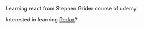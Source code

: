 Learning react from Stephen Grider course of udemy.

Interested in learning [Redux](https://www.udemy.com/react-redux/)?

